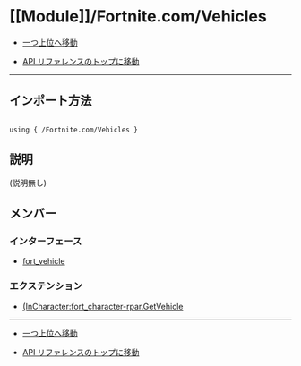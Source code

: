 # [[Module]]/Fortnite.com/Vehicles

- [一つ上位へ移動](../main.md)

- [API リファレンスのトップに移動](/main.md)

---

## インポート方法

```verse

using { /Fortnite.com/Vehicles }

```

## 説明

(説明無し)

## メンバー

### インターフェース

- [fort_vehicle](./I_fort_vehicle/main.md)

### エクステンション

- [(InCharacter:fort_character-rpar.GetVehicle](./EX_-lpar-InCharacter-colon-fort_character-rpar.GetVehicle/main.md)

---

- [一つ上位へ移動](../main.md)

- [API リファレンスのトップに移動](/main.md)
